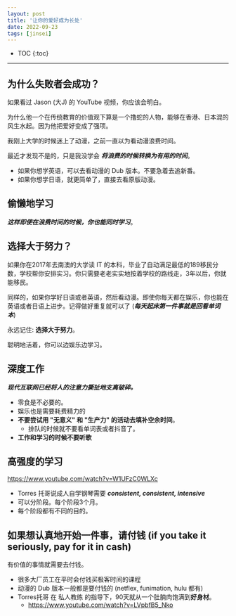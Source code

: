 ```yaml
---
layout: post
title: '让你的爱好成为长处'
date: 2022-09-23
tags: [jinsei]
---
```


* TOC 
{:toc}

---

## 为什么失败者会成功？

如果看过 Jason (大J) 的 YouTube 视频，你应该会明白。

为什么他一个在传统教育的价值观下算是一个撸蛇的人物，能够在香港、日本混的风生水起。因为他把爱好变成了强项。

我刚上大学的时候迷上了动漫，之前一直以为看动漫浪费时间。

最近才发现不是的，只是我没学会 ***将浪费的时候转换为有用的时间***。

* 如果你想学英语，可以去看动漫的 Dub 版本。不要急着去追新番。
* 如果你想学日语，就更简单了，直接去看原版动漫。

## 偷懒地学习

***这样即使在浪费时间的时候，你也能同时学习***。

## 选择大于努力？

如果你在2017年去南澳的大学读 IT 的本科，毕业了自动满足最低的189移民分数，学校帮你安排实习。你只需要老老实实地按着学校的路线走，3年以后，你就能移民。

同样的，如果你学好日语或者英语，然后看动漫。即使你每天都在娱乐，你也能在英语或者日语上进步。记得做好重复就可以了 (***每天起床第一件事就是回看单词本***)

永远记住: **选择大于努力**。

聪明地活着，你可以边娱乐边学习。

## 深度工作

***现代互联网已经将人的注意力撕扯地支离破碎。***

* 零食是不必要的。
* 娱乐也是需要耗费精力的
* **不要尝试用 "无意义" 和 "生产力" 的活动去填补空余时间**。
  * 排队的时候就不要看单词表或者抖音了。
* **工作和学习的时候不要听歌**

## 高强度的学习 

<https://www.youtube.com/watch?v=W1UFzC0WLXc>

* Torres 托哥说成人自学钢琴需要 ***consistent, consistent, intensive***
* 可以分阶段。每个阶段3个月。
* 每个阶段都有不同的目的。

## 如果想认真地开始一件事，请付钱 (if you take it seriously, pay for it in cash)

有价值的事情就需要去付钱。

* 很多大厂员工在平时会付钱买极客时间的课程
* 动漫的 Dub 版本一般都是要付钱的 (netflex, funimation, hulu 都有)
* Torres托哥 在 私人教练 的指导下，90天就从一个肚腩肉饱满到**好身材**。
  * <https://www.youtube.com/watch?v=LVpbfB5_Nko>
